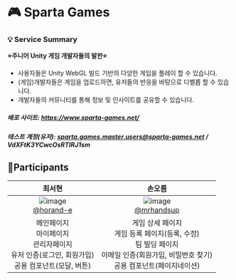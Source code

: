 # 🎮 Sparta Games
### 💡 Service Summary
**⭐️주니어 Unity 게임 개발자들의 발판⭐️**
- 사용자들은 Unity WebGL 빌드 기반의 다양한 게임을 플레이 할 수 있습니다.
- (게임)개발자들은 게임을 업로드하면, 유저들의 반응을 바탕으로 디벨롭 할 수 있습니다.
- 개발자들의 커뮤니티를 통해 정보 및 인사이트를 공유할 수 있습니다.

##### 배포 사이트: https://www.sparta-games.net/
##### 테스트 계정(유저): sparta.games.master.users@sparta-games.net / VdXFtK3YCwcOsRTIRJ1sm

## 👯Participants

|                                                                            최서현                                                                            |                                                                                  손오름                                                                                  |                 
| :----------------------------------------------------------------------------------------------------------------------------------------------------------: | :----------------------------------------------------------------------------------------------------------------------------------------------------------------------: |
| ![image](https://github.com/user-attachments/assets/2c3d499f-4397-4cf1-8a5c-9e5acc36b8d4) <br/>[@horand-e](https://github.com/horang-e) | ![image](https://github.com/user-attachments/assets/a1b1cd9a-c605-45ac-b908-262f4eb781d7) <br/>[@mrhandsup](https://github.com/mrhandsup) |
|                                                     메인페이지<br/>마이페이지<br/>관리자페이지<br/>유저 인증(로그인, 회원가입)<br/>공용 컴포넌트(모달, 버튼)                                               |                                                           게임 상세 페이지</br>게임 등록 페이지(등록, 수정)</br>팀 빌딩 페이지</br>이메일 인증(회원가입, 비밀번호 찾기)</br>공용 컴포넌트(페이지네이션)                    

<br/>

